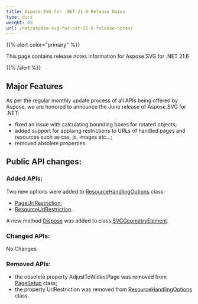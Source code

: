 ```yaml
---
title: Aspose.SVG for .NET 21.6 Release Notes
type: docs
weight: 45
url: /net/aspose-svg-for-net-21-6-release-notes/
---
```


{{% alert color="primary" %}}

This page contains release notes information for Aspose.SVG for .NET 21.6

{{% /alert %}}

## **Major Features**

As per the regular monthly update process of all APIs being offered by Aspose, we are honored to announce the June release of Aspose.SVG for .NET:

- fixed an issue with calculating bounding boxes for rotated objects;
- added support for applaing restrictions to URLs of handled pages and resources such as css, js, images etc...;
- removed absolete properties.

## **Public API changes:**

### **Added APIs:**

Two new options were added to [ResourceHandlingOptions](https://reference.aspose.com/svg/net/aspose.svg.saving/resourcehandlingoptions) class:

- [PageUrlRestriction](https://reference.aspose.com/svg/net/aspose.svg.saving/resourcehandlingoptions/properties/pageurlrestriction);
- [ResourceUrlRestriction](https://reference.aspose.com/svg/net/aspose.svg.saving/resourcehandlingoptions/properties/resourceurlrestriction).

A new method [Dispose](https://reference.aspose.com/svg/net/aspose.svg.dom/eventtarget/methods/dispose) was added to class [SVGGeometryElement](https://reference.aspose.com/svg/net/aspose.svg/svggeometryelement).

### **Changed APIs:**

No Changes

### **Removed APIs:**
- the obsolete property AdjustToWidestPage was removed from [PageSetup](https://reference.aspose.com/svg/net/aspose.svg.rendering/pagesetup) class;
- the property UrlRestriction was removed from [ResourceHandlingOptions](https://reference.aspose.com/svg/net/aspose.svg.saving/resourcehandlingoptions) class.
    